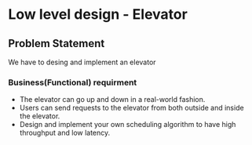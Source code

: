 # Low level design - Elevator
## Problem Statement
We have to desing and implement an elevator

### Business(Functional) requirment
* The elevator can go up and down in a real-world fashion.
* Users can send requests to the elevator from both outside and inside the elevator.
* Design and implement your own scheduling algorithm to have high throughput and low latency.

